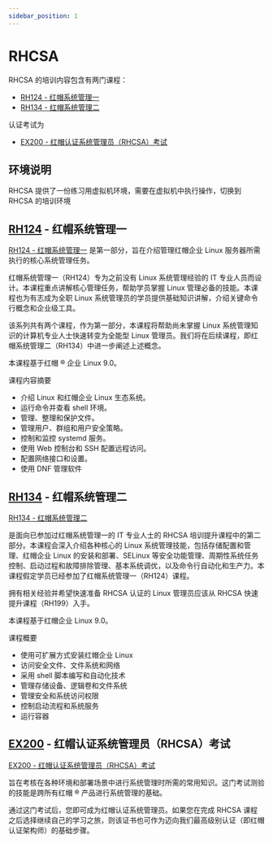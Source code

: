 ```yaml
---
sidebar_position: 1
---
```


# RHCSA

RHCSA 的培训内容包含有两门课程：

- [RH124 - 红帽系统管理一](https://www.redhat.com/zh/services/training/rh124-red-hat-system-administration-i)
- [RH134 - 红帽系统管理二](https://www.redhat.com/zh/services/training/rh134-red-hat-system-administration-ii)

认证考试为

- [EX200 - 红帽认证系统管理员（RHCSA）考试](https://www.redhat.com/zh/services/training/ex200-red-hat-certified-system-administrator-rhcsa-exam)

## 环境说明

RHCSA 提供了一份练习用虚拟机环境，需要在虚拟机中执行操作，切换到 RHCSA 的培训环境

## [RH124](./RH124/) - 红帽系统管理一

[RH124 - 红帽系统管理一](https://www.redhat.com/zh/services/training/rh124-red-hat-system-administration-i) 是第一部分，旨在介绍管理红帽企业 Linux 服务器所需执行的核心系统管理任务。

红帽系统管理一（RH124）专为之前没有 Linux 系统管理经验的 IT 专业人员而设计。本课程重点讲解核心管理任务，帮助学员掌握 Linux 管理必备的技能。本课程也为有志成为全职 Linux 系统管理员的学员提供基础知识讲解，介绍关键命令行概念和企业级工具。

该系列共有两个课程，作为第一部分，本课程将帮助尚未掌握 Linux 系统管理知识的计算机专业人士快速转变为全能型 Linux 管理员。我们将在后续课程，即红帽系统管理二（RH134）中进一步阐述上述概念。

本课程基于红帽 ® 企业 Linux 9.0。

课程内容摘要

- 介绍 Linux 和红帽企业 Linux 生态系统。
- 运行命令并查看 shell 环境。
- 管理、整理和保护文件。
- 管理用户、群组和用户安全策略。
- 控制和监控 systemd 服务。
- 使用 Web 控制台和 SSH 配置远程访问。
- 配置网络接口和设置。
- 使用 DNF 管理软件

## [RH134](./RH134/) - 红帽系统管理二

[RH134 - 红帽系统管理二](https://www.redhat.com/zh/services/training/rh134-red-hat-system-administration-ii)

是面向已参加过红帽系统管理一的 IT 专业人士的 RHCSA 培训提升课程中的第二部分。本课程会深入介绍各种核心的 Linux 系统管理技能，包括存储配置和管理、红帽企业 Linux 的安装和部署、SELinux 等安全功能管理、周期性系统任务控制、启动过程和故障排除管理、基本系统调优，以及命令行自动化和生产力。本课程假定学员已经参加了红帽系统管理一（RH124）课程。

拥有相关经验并希望快速准备 RHCSA 认证的 Linux 管理员应该从 RHCSA 快速提升课程（RH199）入手。

本课程基于红帽企业 Linux 9.0。

课程概要

- 使用可扩展方式安装红帽企业 Linux
- 访问安全文件、文件系统和网络
- 采用 shell 脚本编写和自动化技术
- 管理存储设备、逻辑卷和文件系统
- 管理安全和系统访问权限
- 控制启动流程和系统服务
- 运行容器

## [EX200](./EX200/) - 红帽认证系统管理员（RHCSA）考试

[EX200 - 红帽认证系统管理员（RHCSA）考试](https://www.redhat.com/zh/services/training/ex200-red-hat-certified-system-administrator-rhcsa-exam)

旨在考核在各种环境和部署场景中进行系统管理时所需的常用知识。这门考试测验的技能是跨所有红帽 ® 产品进行系统管理的基础。

通过这门考试后，您即可成为红帽认证系统管理员。如果您在完成 RHCSA 课程之后选择继续自己的学习之旅，则该证书也可作为迈向我们最高级别认证（即红帽认证架构师）的基础步骤。